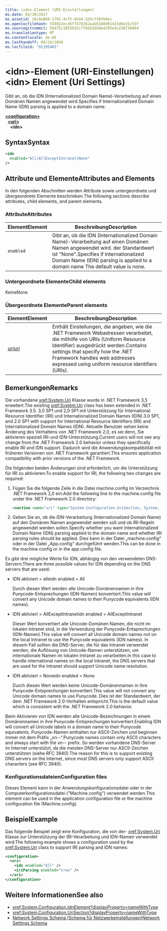 ```yaml
---
title: <idn>-Element (URI-Einstellungen)
ms.date: 03/30/2017
ms.assetid: 16c8e869-1791-4cf5-9244-3d3c738f60ec
ms.openlocfilehash: f45922ecd5f7476362aab5348d91415d8e31c53f
ms.sourcegitcommit: 5b475c1855b32cf78d2d1bbb4295e4c236f39464
ms.translationtype: MT
ms.contentlocale: de-DE
ms.lasthandoff: 09/24/2020
ms.locfileid: "91195401"
---
```

# <a name="idn-element-uri-settings"></a><span data-ttu-id="4d9e0-102">\<idn>-Element (URI-Einstellungen)</span><span class="sxs-lookup"><span data-stu-id="4d9e0-102">\<idn> Element (Uri Settings)</span></span>

<span data-ttu-id="4d9e0-103">Gibt an, ob die IDN (Internationalized Domain Name)-Verarbeitung auf einen Domänen Namen angewendet wird.</span><span class="sxs-lookup"><span data-stu-id="4d9e0-103">Specifies if Internationalized Domain Name (IDN) parsing is applied to a domain name.</span></span>
  
[**\<configuration>**](../configuration-element.md)  
&nbsp;&nbsp;[**\<uri>**](uri-element-uri-settings.md)  
&nbsp;&nbsp;&nbsp;&nbsp;**\<idn>**  
  
## <a name="syntax"></a><span data-ttu-id="4d9e0-104">Syntax</span><span class="sxs-lookup"><span data-stu-id="4d9e0-104">Syntax</span></span>  
  
```xml
<idn
  enabled="All|AllExceptIntranet|None"
/>  
```  
  
## <a name="attributes-and-elements"></a><span data-ttu-id="4d9e0-105">Attribute und Elemente</span><span class="sxs-lookup"><span data-stu-id="4d9e0-105">Attributes and Elements</span></span>  

 <span data-ttu-id="4d9e0-106">In den folgenden Abschnitten werden Attribute sowie untergeordnete und übergeordnete Elemente beschrieben.</span><span class="sxs-lookup"><span data-stu-id="4d9e0-106">The following sections describe attributes, child elements, and parent elements.</span></span>  
  
### <a name="attributes"></a><span data-ttu-id="4d9e0-107">Attribute</span><span class="sxs-lookup"><span data-stu-id="4d9e0-107">Attributes</span></span>  

|<span data-ttu-id="4d9e0-108">**Element**</span><span class="sxs-lookup"><span data-stu-id="4d9e0-108">**Element**</span></span>|<span data-ttu-id="4d9e0-109">**Beschreibung**</span><span class="sxs-lookup"><span data-stu-id="4d9e0-109">**Description**</span></span>|  
|-----------------|---------------------|  
|`enabled`|<span data-ttu-id="4d9e0-110">Gibt an, ob die IDN (Internationalized Domain Name)-Verarbeitung auf einen Domänen Namen angewendet wird. der Standardwert ist "None".</span><span class="sxs-lookup"><span data-stu-id="4d9e0-110">Specifies if Internationalized Domain Name (IDN) parsing is applied to a domain name The default value is none.</span></span>|  

### <a name="child-elements"></a><span data-ttu-id="4d9e0-111">Untergeordnete Elemente</span><span class="sxs-lookup"><span data-stu-id="4d9e0-111">Child elements</span></span>

<span data-ttu-id="4d9e0-112">Keine</span><span class="sxs-lookup"><span data-stu-id="4d9e0-112">None</span></span>
  
### <a name="parent-elements"></a><span data-ttu-id="4d9e0-113">Übergeordnete Elemente</span><span class="sxs-lookup"><span data-stu-id="4d9e0-113">Parent elements</span></span>

|<span data-ttu-id="4d9e0-114">**Element**</span><span class="sxs-lookup"><span data-stu-id="4d9e0-114">**Element**</span></span>|<span data-ttu-id="4d9e0-115">**Beschreibung**</span><span class="sxs-lookup"><span data-stu-id="4d9e0-115">**Description**</span></span>|  
|-----------------|---------------------|  
|[<span data-ttu-id="4d9e0-116">uri</span><span class="sxs-lookup"><span data-stu-id="4d9e0-116">uri</span></span>](uri-element-uri-settings.md)|<span data-ttu-id="4d9e0-117">Enthält Einstellungen, die angeben, wie die .NET Framework Webadressen verarbeitet, die mithilfe von URIs (Uniform Resource Identifier) ausgedrückt werden.</span><span class="sxs-lookup"><span data-stu-id="4d9e0-117">Contains settings that specify how the .NET Framework handles web addresses expressed using uniform resource identifiers (URIs).</span></span>|  

## <a name="remarks"></a><span data-ttu-id="4d9e0-118">Bemerkungen</span><span class="sxs-lookup"><span data-stu-id="4d9e0-118">Remarks</span></span>

<span data-ttu-id="4d9e0-119">Die vorhandene <xref:System.Uri> Klasse wurde in .NET Framework 3,5 erweitert.</span><span class="sxs-lookup"><span data-stu-id="4d9e0-119">The existing <xref:System.Uri> class has been extended in .NET Framework 3.5.</span></span> <span data-ttu-id="4d9e0-120">3,0 SP1 und 2,0 SP1 mit Unterstützung für International Resource Identifier (IRI) und Internationalized Domain Names (IDN).</span><span class="sxs-lookup"><span data-stu-id="4d9e0-120">3.0 SP1, and 2.0 SP1 with support for International Resource Identifiers (IRI) and Internationalized Domain Names (IDN).</span></span> <span data-ttu-id="4d9e0-121">Aktuelle Benutzer sehen keine Änderung des Verhaltens von .NET Framework 2,0, es sei denn, Sie aktivieren speziell IRI-und IDN-Unterstützung.</span><span class="sxs-lookup"><span data-stu-id="4d9e0-121">Current users will not see any change from the .NET Framework 2.0 behavior unless they specifically enable IRI and IDN support.</span></span> <span data-ttu-id="4d9e0-122">Dadurch wird die Anwendungskompatibilität mit früheren Versionen von .NET Framework garantiert.</span><span class="sxs-lookup"><span data-stu-id="4d9e0-122">This ensures application compatibility with prior versions of the .NET Framework.</span></span>

<span data-ttu-id="4d9e0-123">Die folgenden beiden Änderungen sind erforderlich, um die Unterstützung für IRI zu aktivieren:</span><span class="sxs-lookup"><span data-stu-id="4d9e0-123">To enable support for IRI, the following two changes are required:</span></span>

1. <span data-ttu-id="4d9e0-124">Fügen Sie die folgende Zeile in die Datei machine.config im Verzeichnis .NET Framework 2,0 ein:</span><span class="sxs-lookup"><span data-stu-id="4d9e0-124">Add the following line to the machine.config file under the .NET Framework 2.0 directory:</span></span>
  
    ```xml  
    <section name="uri" type="System.Configuration.UriSection, System, Version=2.0.0.0, Culture=neutral, PublicKeyToken=b77a5c561934e089" />  
    ```  
  
2. <span data-ttu-id="4d9e0-125">Geben Sie an, ob die IDN-Verarbeitung (Internationalized Domain Name) auf den Domänen Namen angewendet werden soll und ob IRI-Regeln angewendet werden sollen.</span><span class="sxs-lookup"><span data-stu-id="4d9e0-125">Specify whether you want Internationalized Domain Name (IDN) parsing applied to the domain name and whether IRI parsing rules should be applied.</span></span> <span data-ttu-id="4d9e0-126">Dies kann in der Datei „machine.config“ oder in der Datei „App.config“ durchgeführt werden.</span><span class="sxs-lookup"><span data-stu-id="4d9e0-126">This can be done in the machine.config or in the app.config file.</span></span>

 <span data-ttu-id="4d9e0-127">Es gibt drei mögliche Werte für IDN, abhängig von den verwendeten DNS-Servern:</span><span class="sxs-lookup"><span data-stu-id="4d9e0-127">There are three possible values for IDN depending on the DNS servers that are used:</span></span>

- <span data-ttu-id="4d9e0-128">IDN aktiviert = alle</span><span class="sxs-lookup"><span data-stu-id="4d9e0-128">idn enabled = All</span></span>  

     <span data-ttu-id="4d9e0-129">Durch diesen Wert werden alle Unicode-Domänennamen in ihre Punycode-Entsprechungen (IDN-Namen) konvertiert.</span><span class="sxs-lookup"><span data-stu-id="4d9e0-129">This value will convert any Unicode domain names to their Punycode equivalents (IDN names).</span></span>

- <span data-ttu-id="4d9e0-130">IDN aktiviert = AllExceptIntranet</span><span class="sxs-lookup"><span data-stu-id="4d9e0-130">idn enabled = AllExceptIntranet</span></span>

     <span data-ttu-id="4d9e0-131">Dieser Wert konvertiert alle Unicode-Domänen Namen, die nicht im lokalen Intranet sind, in die Verwendung der Punycode-Entsprechungen (IDN-Namen).</span><span class="sxs-lookup"><span data-stu-id="4d9e0-131">This value will convert all Unicode domain names not on the local Intranet to use the Punycode equivalents (IDN names).</span></span> <span data-ttu-id="4d9e0-132">In diesem Fall sollten die DNS-Server, die für das Intranet verwendet werden, die Auflösung von Unicode-Namen unterstützen, um internationale Namen im lokalen Intranet zu verarbeiten.</span><span class="sxs-lookup"><span data-stu-id="4d9e0-132">In this case to handle international names on the local Intranet, the DNS servers that are used for the Intranet should support Unicode name resolution.</span></span>

- <span data-ttu-id="4d9e0-133">IDN aktiviert = None</span><span class="sxs-lookup"><span data-stu-id="4d9e0-133">idn enabled = None</span></span>

     <span data-ttu-id="4d9e0-134">Durch diesen Wert werden keine Unicode-Domänennamen in ihre Punycode-Entsprechungen konvertiert.</span><span class="sxs-lookup"><span data-stu-id="4d9e0-134">This value will not convert any Unicode domain names to use Punycode.</span></span> <span data-ttu-id="4d9e0-135">Dies ist der Standardwert, der dem .NET Framework 2.0-Verhalten entspricht.</span><span class="sxs-lookup"><span data-stu-id="4d9e0-135">This is the default value which is consistent with the .NET Framework 2.0 behavior.</span></span>

 <span data-ttu-id="4d9e0-136">Beim Aktivieren von IDN werden alle Unicode-Bezeichnungen in einem Domänennamen in ihre Punycode-Entsprechungen konvertiert.</span><span class="sxs-lookup"><span data-stu-id="4d9e0-136">Enabling IDN will convert all Unicode labels in a domain name to their Punycode equivalents.</span></span> <span data-ttu-id="4d9e0-137">Punycode-Namen enthalten nur ASCII-Zeichen und beginnen immer mit dem Präfix „xn--“.</span><span class="sxs-lookup"><span data-stu-id="4d9e0-137">Punycode names contain only ASCII characters and always start with the xn-- prefix.</span></span> <span data-ttu-id="4d9e0-138">So werden vorhandene DNS-Server im Internet unterstützt, da die meisten DNS-Server nur ASCII-Zeichen unterstützen (siehe RFC 3940).</span><span class="sxs-lookup"><span data-stu-id="4d9e0-138">The reason for this is to support existing DNS servers on the Internet, since most DNS servers only support ASCII characters (see RFC 3940).</span></span>

### <a name="configuration-files"></a><span data-ttu-id="4d9e0-139">Konfigurationsdateien</span><span class="sxs-lookup"><span data-stu-id="4d9e0-139">Configuration files</span></span>

<span data-ttu-id="4d9e0-140">Dieses Element kann in der Anwendungskonfigurationsdatei oder in der Computerkonfigurationsdatei ("Machine.config") verwendet werden.</span><span class="sxs-lookup"><span data-stu-id="4d9e0-140">This element can be used in the application configuration file or the machine configuration file (Machine.config).</span></span>

## <a name="example"></a><span data-ttu-id="4d9e0-141">Beispiel</span><span class="sxs-lookup"><span data-stu-id="4d9e0-141">Example</span></span>

<span data-ttu-id="4d9e0-142">Das folgende Beispiel zeigt eine Konfiguration, die von der- <xref:System.Uri> Klasse zur Unterstützung der IRI-Verarbeitung und IDN-Namen verwendet wird:</span><span class="sxs-lookup"><span data-stu-id="4d9e0-142">The following example shows a configuration used by the <xref:System.Uri> class to support IRI parsing and IDN names:</span></span>

```xml
<configuration>
  <uri>
    <idn enabled="All" />
    <iriParsing enabled="true" />
  </uri>
</configuration>
```

## <a name="see-also"></a><span data-ttu-id="4d9e0-143">Weitere Informationen</span><span class="sxs-lookup"><span data-stu-id="4d9e0-143">See also</span></span>

- <xref:System.Configuration.IdnElement?displayProperty=nameWithType>
- <xref:System.Configuration.UriSection?displayProperty=nameWithType>
- [<span data-ttu-id="4d9e0-144">Network Settings Schema (Schema für Netzwerkeinstellungen)</span><span class="sxs-lookup"><span data-stu-id="4d9e0-144">Network Settings Schema</span></span>](index.md)
